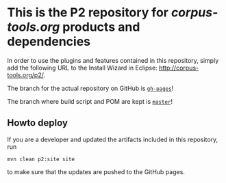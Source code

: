 # This is the P2 repository for *corpus-tools.org* products and dependencies

In order to use the plugins and features contained in this repository, simply add the following URL to the Install Wizard in Eclipse: <http://corpus-tools.org/p2/>.

The branch for the actual repository on GitHub is [`gh-pages`](https://github.com/corpus-tools/p2/tree/gh-pages)!

The branch where build script and POM are kept is [`master`](https://github.com/corpus-tools/p2/tree/master)!

## Howto deploy

If you are a developer and updated the artifacts included in this repository, run

```
mvn clean p2:site site
```

to make sure that the updates are pushed to the GitHub pages.
